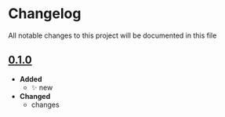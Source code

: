 # Changelog
All notable changes to this project will be documented in this file

<!-- [unreleased]: https://github.com/X/repo/compare/0.1.0...HEAD -->
<!-- ## [Unreleased] -->
  <!-- - __Added__ -->
   <!-- + :sparkles: ??? -->
   <!-- new features -->
  <!-- - __Changed__ -->
   <!-- + ???  -->
   <!-- changes in existing functionality -->
  <!-- - __Fixed__ -->
   <!-- + :beetle: ??? -->
   <!-- bug fixes -->
  <!-- - __Deprecated__ -->
   <!-- + :poop: ??? -->
   <!-- soon-to-be removed features -->
  <!-- - __Removed__ -->
   <!-- + :wastebasket: ??? -->
   <!-- now removed features -->
  <!-- - __Security__ -->
   <!-- + :lock: ??? -->
   <!-- vulnerabilities -->

[0.1.0]: https://github.com/X/repo/releases/tag/0.1.0
## [0.1.0]

  - __Added__
    + :sparkles: new
  - __Changed__
    + changes
